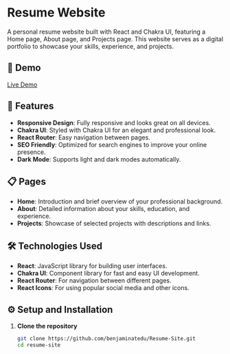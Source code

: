 # Resume Website

A personal resume website built with React and Chakra UI, featuring a Home page, About page, and Projects page. This website serves as a digital portfolio to showcase your skills, experience, and projects.

## 🚀 Demo

[Live Demo](https://benjaminatedu.github.io/Resume-Site)

## 📝 Features

- **Responsive Design**: Fully responsive and looks great on all devices.
- **Chakra UI**: Styled with Chakra UI for an elegant and professional look.
- **React Router**: Easy navigation between pages.
- **SEO Friendly**: Optimized for search engines to improve your online presence.
- **Dark Mode**: Supports light and dark modes automatically.

## 📋 Pages

- **Home**: Introduction and brief overview of your professional background.
- **About**: Detailed information about your skills, education, and experience.
- **Projects**: Showcase of selected projects with descriptions and links.

## 🛠️ Technologies Used

- **React**: JavaScript library for building user interfaces.
- **Chakra UI**: Component library for fast and easy UI development.
- **React Router**: For navigation between different pages.
- **React Icons**: For using popular social media and other icons.

## ⚙️ Setup and Installation

1. **Clone the repository**

   ```bash
   git clone https://github.com/benjaminatedu/Resume-Site.git
   cd resume-site
